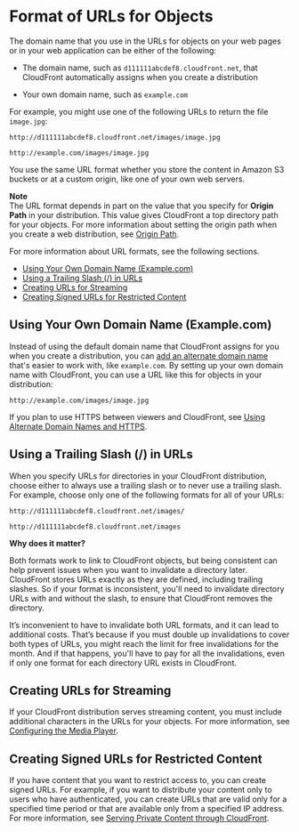 # Format of URLs for Objects<a name="LinkFormat"></a>

The domain name that you use in the URLs for objects on your web pages or in your web application can be either of the following:

+ The domain name, such as `d111111abcdef8.cloudfront.net`, that CloudFront automatically assigns when you create a distribution

+ Your own domain name, such as `example.com`

For example, you might use one of the following URLs to return the file `image.jpg`:

`http://d111111abcdef8.cloudfront.net/images/image.jpg`

`http://example.com/images/image.jpg`

You use the same URL format whether you store the content in Amazon S3 buckets or at a custom origin, like one of your own web servers\.

**Note**  
The URL format depends in part on the value that you specify for **Origin Path** in your distribution\. This value gives CloudFront a top directory path for your objects\. For more information about setting the origin path when you create a web distribution, see [Origin Path](distribution-web-values-specify.md#DownloadDistValuesOriginPath)\.

For more information about URL formats, see the following sections\.


+ [Using Your Own Domain Name \(Example\.com\)](#LinkFormat_OwnDomain)
+ [Using a Trailing Slash \(/\) in URLs](#LinkFormat_TrailingSlash)
+ [Creating URLs for Streaming](#LinkFormat_StreamingURLs)
+ [Creating Signed URLs for Restricted Content](#LinkFormat_SignedURLs)

## Using Your Own Domain Name \(Example\.com\)<a name="LinkFormat_OwnDomain"></a>

Instead of using the default domain name that CloudFront assigns for you when you create a distribution, you can [add an alternate domain name](http://docs.aws.amazon.com/AmazonCloudFront/latest/DeveloperGuide/distribution-web-values-specify.html#DownloadDistValuesCNAME) that's easier to work with, like `example.com`\. By setting up your own domain name with CloudFront, you can use a URL like this for objects in your distribution:

`http://example.com/images/image.jpg`

If you plan to use HTTPS between viewers and CloudFront, see [Using Alternate Domain Names and HTTPS](using-https-alternate-domain-names.md)\.

## Using a Trailing Slash \(/\) in URLs<a name="LinkFormat_TrailingSlash"></a>

When you specify URLs for directories in your CloudFront distribution, choose either to always use a trailing slash or to never use a trailing slash\. For example, choose only one of the following formats for all of your URLs:

`http://d111111abcdef8.cloudfront.net/images/`

`http://d111111abcdef8.cloudfront.net/images`

**Why does it matter?**

Both formats work to link to CloudFront objects, but being consistent can help prevent issues when you want to invalidate a directory later\. CloudFront stores URLs exactly as they are defined, including trailing slashes\. So if your format is inconsistent, you'll need to invalidate directory URLs with and without the slash, to ensure that CloudFront removes the directory\. 

It’s inconvenient to have to invalidate both URL formats, and it can lead to additional costs\. That’s because if you must double up invalidations to cover both types of URLs, you might reach the limit for free invalidations for the month\. And if that happens, you'll have to pay for all the invalidations, even if only one format for each directory URL exists in CloudFront\.

## Creating URLs for Streaming<a name="LinkFormat_StreamingURLs"></a>

If your CloudFront distribution serves streaming content, you must include additional characters in the URLs for your objects\. For more information, see [Configuring the Media Player](Streaming_URLs.md)\.

## Creating Signed URLs for Restricted Content<a name="LinkFormat_SignedURLs"></a>

If you have content that you want to restrict access to, you can create signed URLs\. For example, if you want to distribute your content only to users who have authenticated, you can create URLs that are valid only for a specified time period or that are available only from a specified IP address\. For more information, see [Serving Private Content through CloudFront](PrivateContent.md)\.